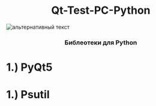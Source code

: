 <h1 align="center">Qt-Test-PC-Python</h1>
<img src="python_iAeNRcW5QE.png" alt="альтернативный текст">
<h3 align="center">Библеотеки для Python </h3>
<h1>1.) PyQt5 </h1>
<h1>1.) Psutil </h1>
